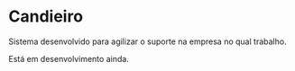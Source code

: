 # Candieiro
Sistema desenvolvido para agilizar o suporte na empresa no qual trabalho.

Está em desenvolvimento ainda.

